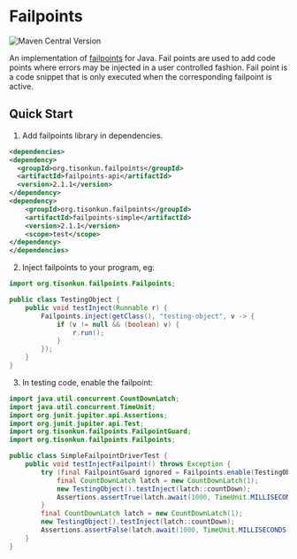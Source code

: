 # Failpoints

![Maven Central Version](https://img.shields.io/maven-central/v/org.tisonkun.failpoints/failpoints-api)

An implementation of [failpoints](http://www.freebsd.org/cgi/man.cgi?query=fail) for Java. Fail points are used to add code points where errors may be injected in a user controlled fashion. Fail point is a code snippet that is only executed when the corresponding failpoint is active.

## Quick Start

1. Add failpoints library in dependencies.

```xml
<dependencies>
<dependency>
  <groupId>org.tisonkun.failpoints</groupId>
  <artifactId>failpoints-api</artifactId>
  <version>2.1.1</version>
</dependency>
<dependency>
    <groupId>org.tisonkun.failpoints</groupId>
    <artifactId>failpoints-simple</artifactId>
    <version>2.1.1</version>
    <scope>test</scope>
</dependency>
</dependencies>
```

2. Inject failpoints to your program, eg:

```java
import org.tisonkun.failpoints.Failpoints;

public class TestingObject {
    public void testInject(Runnable r) {
        Failpoints.inject(getClass(), "testing-object", v -> {
            if (v != null && (boolean) v) {
                r.run();
            }
        });
    }
}
```

3. In testing code, enable the failpoint:

```java
import java.util.concurrent.CountDownLatch;
import java.util.concurrent.TimeUnit;
import org.junit.jupiter.api.Assertions;
import org.junit.jupiter.api.Test;
import org.tisonkun.failpoints.FailpointGuard;
import org.tisonkun.failpoints.Failpoints;

public class SimpleFailpointDriverTest {
    public void testInjectFailpoint() throws Exception {
        try (final FailpointGuard ignored = Failpoints.enable(TestingObject, "testing-object", true)) {
            final CountDownLatch latch = new CountDownLatch(1);
            new TestingObject().testInject(latch::countDown);
            Assertions.assertTrue(latch.await(1000, TimeUnit.MILLISECONDS));
        }
        final CountDownLatch latch = new CountDownLatch(1);
        new TestingObject().testInject(latch::countDown);
        Assertions.assertFalse(latch.await(1000, TimeUnit.MILLISECONDS));
    }
}
```
